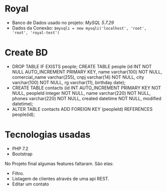 # Royal

- Banco de Dados usado no projeto: *MySQL 5.7.29*
- Dados da Conexão:
  ```$mysqli = new mysqli('localhost', 'root', 'root', 'royal-test')```


# Create BD

* DROP TABLE IF EXISTS people; CREATE TABLE people (id INT NOT NULL AUTO_INCREMENT PRIMARY KEY, name varchar(100) NOT NULL, comercial_name varchar(255), cnpj varchar(14) NOT NULL, city varchar(100) NOT NULL, rg varchar(11), birthday date);  
* CREATE TABLE contacts (id INT AUTO_INCREMENT PRIMARY KEY NOT NULL, peopleId integer NOT NULL, name varchar(220) NOT NULL, phones varchar(220) NOT NULL, created datetime NOT NULL, modified datetime);  
* ALTER TABLE contacts ADD FOREIGN KEY (peopleId) REFERENCES people(id);


# Tecnologias usadas

* PHP 7.2
* Bootstrap

No Projeto final algumas features faltaram. São elas:  
* Filtro.
* Listagem de clientes através de uma api REST.
* Editar um contato